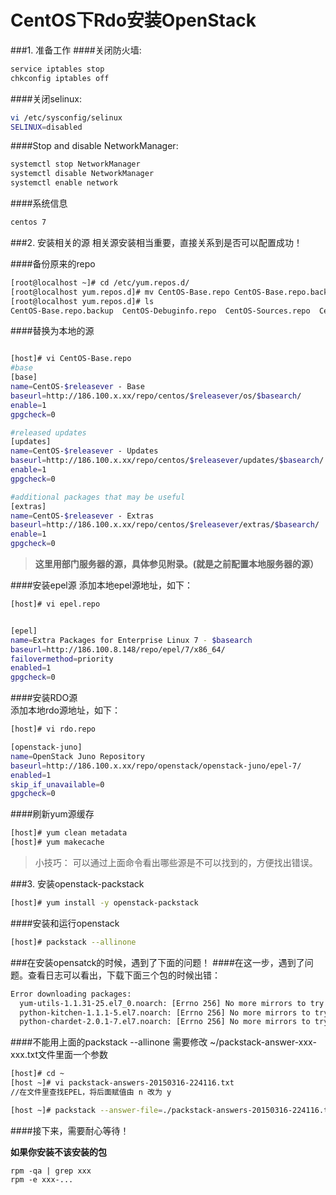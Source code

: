 CentOS下Rdo安装OpenStack
=====

###1. 准备工作
####关闭防火墙:
```sh
service iptables stop        
chkconfig iptables off
```
####关闭selinux:
```sh
vi /etc/sysconfig/selinux           
SELINUX=disabled
```

####Stop and disable NetworkManager:
```sh
systemctl stop NetworkManager
systemctl disable NetworkManager
systemctl enable network
```
####系统信息
```sh
centos 7
```
###2. 安装相关的源
相关源安装相当重要，直接关系到是否可以配置成功！

####备份原来的repo
```sh
[root@localhost ~]# cd /etc/yum.repos.d/
[root@localhost yum.repos.d]# mv CentOS-Base.repo CentOS-Base.repo.backup
[root@localhost yum.repos.d]# ls
CentOS-Base.repo.backup  CentOS-Debuginfo.repo  CentOS-Sources.repo  CentOS-Vault.repo
```
####替换为本地的源
```sh

[host]# vi CentOS-Base.repo
#base
[base]
name=CentOS-$releasever - Base
baseurl=http://186.100.x.xx/repo/centos/$releasever/os/$basearch/
enable=1
gpgcheck=0

#released updates 
[updates]
name=CentOS-$releasever - Updates
baseurl=http://186.100.x.xx/repo/centos/$releasever/updates/$basearch/
enable=1
gpgcheck=0

#additional packages that may be useful
[extras]
name=CentOS-$releasever - Extras
baseurl=http://186.100.x.xx/repo/centos/$releasever/extras/$basearch/
enable=1
gpgcheck=0
```
>**这里用部门服务器的源，具体参见附录。(就是之前配置本地服务器的源）**

####安装epel源
添加本地epel源地址，如下：
```sh
[host]# vi epel.repo


[epel]
name=Extra Packages for Enterprise Linux 7 - $basearch
baseurl=http://186.100.8.148/repo/epel/7/x86_64/
failovermethod=priority
enabled=1
gpgcheck=0

```       
   
####安装RDO源      
添加本地rdo源地址，如下：
```sh
[host]# vi rdo.repo

[openstack-juno]
name=OpenStack Juno Repository
baseurl=http://186.100.x.xx/repo/openstack/openstack-juno/epel-7/
enabled=1
skip_if_unavailable=0
gpgcheck=0    
```
####刷新yum源缓存
```sh
[host]# yum clean metadata
[host]# yum makecache
```
>小技巧：
可以通过上面命令看出哪些源是不可以找到的，方便找出错误。

###3. 安装openstack-packstack
```sh
[host]# yum install -y openstack-packstack
```

####安装和运行openstack 
```sh
[host]# packstack --allinone
```

###在安装opensatck的时候，遇到了下面的问题！
####在这一步，遇到了问题。查看日志可以看出，下载下面三个包的时候出错：
```sh
Error downloading packages:
  yum-utils-1.1.31-25.el7_0.noarch: [Errno 256] No more mirrors to try.
  python-kitchen-1.1.1-5.el7.noarch: [Errno 256] No more mirrors to try.
  python-chardet-2.0.1-7.el7.noarch: [Errno 256] No more mirrors to try.
```
####不能用上面的packstack --allinone
需要修改 ~/packstack-answer-xxx-xxx.txt文件里面一个参数
```sh
[host]# cd ~ 
[host ~]# vi packstack-answers-20150316-224116.txt
//在文件里查找EPEL，将后面赋值由 n 改为 y 

[host ~]# packstack --answer-file=./packstack-answers-20150316-224116.txt 
```
####接下来，需要耐心等待！
         
**如果你安装不该安装的包**
```
rpm -qa | grep xxx
rpm -e xxx-...
```

